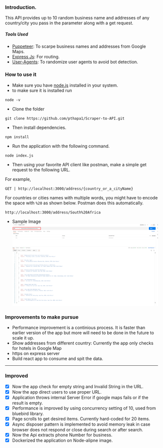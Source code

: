 ### Introduction.

This API provides up to 10 random business name and addresses of any country/city you pass in the parameter along with a get request.

##### Tools Used

- [Puppeteer](https://pptr.dev/): To scarpe business names and addresses from Google Maps.
- [Express Js](https://expressjs.com/): For routing.
- [User-Agents](https://www.npmjs.com/package/user-agents): To randomize user agents to avoid bot detection.

### How to use it

- Make sure you have [node.js](https://nodejs.org/en/) installed in your system.
- to make sure it is installed run

```
node -v
```

- Clone the folder

```
git clone https://github.com/pthapa1/Scraper-to-API.git

```

- Then install dependencies.

```
npm install
```

- Run the application with the following command.

```
node index.js

```

- Then using your favorite API client like postman, make a simple get request to the following URL.

For example,

```
GET | http://localhost:3000/address/{country_or_a_cityName}

```

For countries or cities names with multiple words, you might have to encode the space with `%20` as shown below. Postman does this automatically.

```url
http://localhost:3000/address/South%20Africa
```

- Sample Image
  ![Postman Screenshot](./Scraper-to-API.png 'Postman, Get Request Sample')

### Improvements to make pursue

- Performance improvement is a continious process. It is faster than earlier version of the app but more will need to be done in the future to scale it up.
- Show addresses from different country: Currently the app only checks for hotels in Google Map
- https on express server
- Build react app to consume and spit the data.

---

### Improved

- [x] Now the app check for empty string and Invalid String in the URL.
- [x] Now the app direct users to use proper URL.
- [x] Application throws internal Server Error if google maps fails or if the result is empty.
- [x] Performance is improved by using concurrency setting of 10, used from bluebird library.
- [x] Page scrolls to get desired items. Currently hard-coded for 20 items.
- [x] Async disposer pattern is implemented to avoid memory leak in case browser does not respond or close during search or after search.
- [x] Now the Api extracts phone Number for business.
- [x] Dockerized the application on Node-alipne image.
